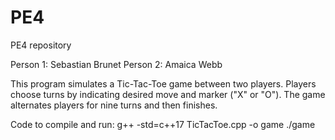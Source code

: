 # PE4
PE4 repository

Person 1: Sebastian Brunet
Person 2: Amaica Webb

This program simulates a Tic-Tac-Toe game between two players. Players choose turns by indicating desired move and marker ("X" or "O"). The game alternates players for nine turns and then finishes. 

Code to compile and run:
g++ -std=c++17 TicTacToe.cpp -o game 
./game

